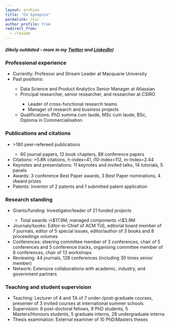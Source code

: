 ```yaml
---
layout: archive
title: "CV Synopsis"
permalink: /cv/
author_profile: true
redirect_from:
  - /resume
---
```

<h5> (likely outdated - more in my <a href="https://twitter.com/slavaxx" target=_blank>Twitter</a> and <a href="https://www.linkedin.com/in/shlomoberkovsky/" target=_blank>LinkedIn</a>) </h5>


<h3> Professional experience </h3>
<ul>
  <li>Currently: Professor and Stream Leader at Macquarie University </li>
  <li>Past positions:</li>
  <ul>	
      	<li>Data Science and Product Analytics Senior Manager at Atlassian</li>
	<li>Principal researcher, senior researcher, and researcher at CSIRO</li>
        <ul>	
          <li>Leader of cross-functional research teams</li>
          <li>Manager of research and business projects</li>
        </ul>
  <li>Qualifications: PhD summa cum laude, MSc cum laude, BSc, Diploma in Commercialisation</li>
 </ul>
</ul>
  
<h3>Publications and citations</h3>
<ul>
  <li> &gt;180 peer-refereed publications</li>
  <ul>
    <li>60 journal papers, 12 book chapters, 88 conference papers</li>
  </ul>
  <li>Citations: &gt;5.8K citations, h-index=41, i10-index=112, m-Index=2.44</li>
  <li>Keynotes and presentations: 11 keynotes and invited talks, 14 tutorials, 5 panels</li>
  <li>Awards: 3 conference Best Paper awards, 3 Best Paper nominations, 4 iAward prizes</li>
  <li>Patents: Inventor of 2 patents and 1 submitted patent application</li>
</ul>
  
<h3>Research standing</h3>
<ul>
  <li>Grants/funding: Investigator/leader of 21 funded projects</li>
  <ul>
    <li>Total awards &gt;\$17.9M, managed components &gt;\$3.9M</li>
 </ul>
  <li>Journals/books: Editor-in-Chief of ACM TiiS, editorial board member of 7 journals, editor of 5 special issues, editor/author of 3 books and 8 proceedings volumes</li>
  <li>Conferences: steering committee member of 3 conferences, chair of 5 conferences and 5 conference tracks, organising committee member of 8 conferences, chair of 13 workshops</li>
  <li>Reviewing: 44 journals, 128 conferences (including 30 times senior member)</li>
  <li>Network: Extensive collaborations with academic, industry, and government partners</li>
</ul>
  
<h3>Teaching and student supervision</h3>
<ul>
  <li>Teaching: Lecturer of 4 and TA of 7 under-/post-graduate courses, presenter of 3 invited courses at international summer schools</li>
  <li>Supervision: 8 post-doctoral fellows, 9 PhD students, 5 Masters/Honours students, 5 graduate interns, 28 undergraduate interns</li>
  <li>Thesis examination: External examiner of 10 PhD/Masters theses</li>
</ul>

